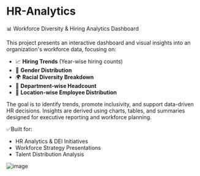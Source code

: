 # HR-Analytics

📊 Workforce Diversity & Hiring Analytics Dashboard

This project presents an interactive dashboard and visual insights into an organization's workforce data, focusing on:

* 📈 **Hiring Trends** (Year-wise hiring counts)
* 👥 **Gender Distribution**
* 🌍 **Racial Diversity Breakdown**
* 🏢 **Department-wise Headcount**
* 📍 **Location-wise Employee Distribution**

The goal is to identify trends, promote inclusivity, and support data-driven HR decisions. Insights are derived using charts, tables, and summaries designed for executive reporting and workforce planning.

✅Built for:

* HR Analytics & DEI Initiatives
* Workforce Strategy Presentations
* Talent Distribution Analysis


![image](https://github.com/user-attachments/assets/012339d4-8988-47f1-930c-8834332a1614)

